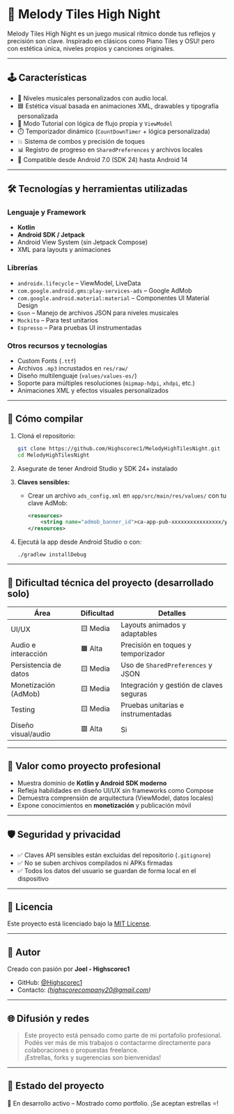 
# 🎵 Melody Tiles High Night

Melody Tiles High Night es un juego musical rítmico donde tus reflejos y precisión son clave. 
Inspirado en clásicos como Piano Tiles y OSU!  pero con estética única, niveles propios y canciones originales.

---

## 🕹️ Características

- 🎼 Niveles musicales personalizados con audio local.
- 🟦 Estética visual basada en animaciones XML, drawables y tipografía personalizada
- 🧠 Modo Tutorial con lógica de flujo propia y `ViewModel`
- ⏱️ Temporizador dinámico (`CountDownTimer` + lógica personalizada)
- 💥 Sistema de combos y precisión de toques
- 📊 Registro de progreso en `SharedPreferences` y archivos locales
- 📲 Compatible desde Android 7.0 (SDK 24) hasta Android 14

---

## 🛠️ Tecnologías y herramientas utilizadas

### Lenguaje y Framework
- **Kotlin**
- **Android SDK / Jetpack**
- Android View System (sin Jetpack Compose)
- XML para layouts y animaciones

### Librerías
- `androidx.lifecycle` – ViewModel, LiveData
- `com.google.android.gms:play-services-ads` – Google AdMob
- `com.google.android.material:material` – Componentes UI Material Design
- `Gson` – Manejo de archivos JSON para niveles musicales
- `Mockito` – Para test unitarios
- `Espresso` – Para pruebas UI instrumentadas

### Otros recursos y tecnologías
- Custom Fonts (`.ttf`)
- Archivos `.mp3` incrustados en `res/raw/`
- Diseño multilenguaje (`values/values-es/`)
- Soporte para múltiples resoluciones (`mipmap-hdpi`, `xhdpi`, etc.)
- Animaciones XML y efectos visuales personalizados

---

## 🔧 Cómo compilar

1. Cloná el repositorio:
   ```bash
   git clone https://github.com/Highscorec1/MelodyHighTilesNight.git
   cd MelodyHighTilesNight
   ```

2. Asegurate de tener Android Studio y SDK 24+ instalado

3. **Claves sensibles:**
   - Crear un archivo `ads_config.xml` en `app/src/main/res/values/` con tu clave AdMob:
     ```xml
     <resources>
         <string name="admob_banner_id">ca-app-pub-xxxxxxxxxxxxxxxx/yyyyyyyyyy</string>
     </resources>
     ```

4. Ejecutá la app desde Android Studio o con:
   ```
   ./gradlew installDebug
   ```

---

## 🧠 Dificultad técnica del proyecto (desarrollado solo)

| Área                          | Dificultad | Detalles |
|------------------------------|------------|----------|
| UI/UX                        | 🟨 Media   | Layouts animados y adaptables |
| Audio e interacción          | 🟧 Alta    | Precisión en toques y temporizador |
| Persistencia de datos        | 🟨 Media   | Uso de `SharedPreferences` y JSON |
| Monetización (AdMob)         | 🟨 Media   | Integración y gestión de claves seguras |
| Testing                      | 🟨 Media   | Pruebas unitarias e instrumentadas |
| Diseño visual/audio          | 🟥 Alta    | Si |

---

## 🚀 Valor como proyecto profesional

- Muestra dominio de **Kotlin y Android SDK moderno**
- Refleja habilidades en diseño UI/UX sin frameworks como Compose
- Demuestra comprensión de arquitectura (ViewModel, datos locales)
- Expone conocimientos en **monetización** y publicación móvil
---

## 🛡️ Seguridad y privacidad

- ✅ Claves API sensibles están excluidas del repositorio (`.gitignore`)
- ✅ No se suben archivos compilados ni APKs firmadas
- ✅ Todos los datos del usuario se guardan de forma local en el dispositivo

---

## 📃 Licencia

Este proyecto está licenciado bajo la [MIT License](LICENSE).

---

## 🙌 Autor

Creado con pasión por **Joel - Highscorec1**

- GitHub: [@Highscorec1](https://github.com/Highscorec1)
- Contacto: *(highscorecompany20@gmail.com)*

---

## 🌐 Difusión y redes

> Este proyecto está pensado como parte de mi portafolio profesional.  
> Podés ver más de mis trabajos o contactarme directamente para colaboraciones o propuestas freelance.  
> ¡Estrellas, forks y sugerencias son bienvenidas!

---

## 🚀 Estado del proyecto

📌 En desarrollo activo – Mostrado como portfolio. ¡Se aceptan estrellas ⭐!
